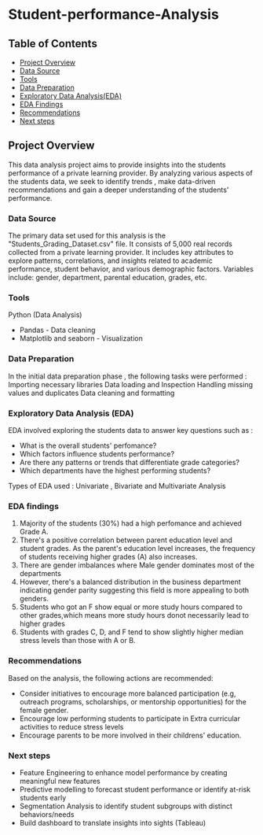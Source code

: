 # Student-performance-Analysis

## Table of Contents

- [Project Overview](#project-overview)
- [Data Source](#data-source)
- [Tools](#tools)
- [Data Preparation](#data-preparation)
- [Exploratory Data Analysis(EDA)](#exploratory-data-analysis-eda)
- [EDA Findings](#eda-findings)
- [Recommendations](#recommendations)
- [Next steps](#next-steps)

## Project Overview 

This data analysis project aims to provide insights into the students performance of a private learning provider. By analyzing various aspects of the students data, we seek to identify trends , make data-driven recommendations and gain a deeper understanding of the students' performance.

### Data Source
The primary data set used for this analysis is the "Students_Grading_Dataset.csv" file. It consists of 5,000 real records collected from a private learning provider. It includes key attributes to explore patterns, correlations, and insights related to academic performance, student behavior, and various demographic factors. Variables include: gender, department, parental education, grades, etc.

### Tools 

Python (Data Analysis)
- Pandas - Data cleaning
- Matplotlib and seaborn - Visualization

### Data Preparation
In the initial data preparation phase , the following tasks were performed :
Importing necessary libraries
Data loading and Inspection 
Handling missing values and duplicates 
Data cleaning and formatting 

### Exploratory Data Analysis (EDA)
EDA involved exploring the students data to answer key questions such as :
- What is the overall students' perfomance?
- Which factors influence students performance?
- Are there any patterns or trends that differentiate grade categories?
- Which departments have the highest performing students?

Types of EDA used : Univariate , Bivariate and Multivariate Analysis

### EDA findings 
1. Majority of the students (30%) had a high perfomance and achieved Grade A.
2. There's a positive correlation between parent education level and student grades. As the parent's education level increases, the frequency of students receiving higher grades (A) also  increases.
3. There are gender imbalances where Male gender dominates most of the departments
4. However, there's a balanced distribution in the business department indicating gender parity suggesting this field is more appealing to both genders.
5. Students who got an F show equal or more study hours compared to other grades,which means more study hours donot necessarily lead to higher grades
6. Students with grades C, D, and F tend to show slightly higher median stress levels than those with A or B.

### Recommendations
Based on the analysis, the following actions are recommended: 
- Consider initiatives to encourage more balanced participation (e.g, outreach programs, scholarships, or mentorship opportunities) for the female gender.
- Encourage low performing students to participate in Extra curricular activities to reduce stress levels
- Encourage parents to be more involved in their childrens' education.

### Next steps
- Feature Engineering to enhance model performance by creating meaningful new features
- Predictive modelling to forecast student performance or identify at-risk students early 
- Segmentation Analysis to identify student subgroups with distinct behaviors/needs
- Build dashboard to translate insights into sights (Tableau)





